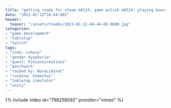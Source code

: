 ```yaml
---
title: "getting ready for steam &#124; game polish &#124; playing board games with friends"
date: "2023-02-12T10:44:08Z"
header:
  teaser: "/assets/thumbs/2023-02-12-04-44-08-0600.jpg"
categories:
- "game development"
- "tabletop"
- "twitch"
tags:
- "code: csharp"
- "gender dysphoria"
- "guest: Piesonscreations"
- "patchwork"
- "raided by: NovaLiminal"
- "raiding: himechui"
- "tabletop simulator"
- "unity"
---
```

{% include video id="798258592" provider="vimeo" %}
